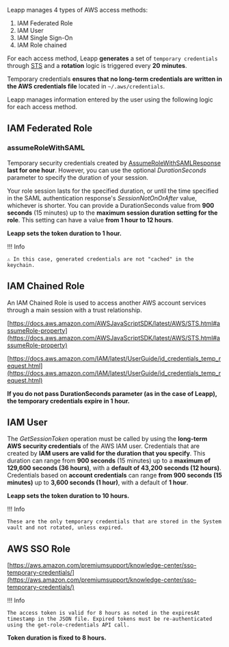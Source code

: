 Leapp manages 4 types of AWS access methods:

1. IAM Federated Role
2. IAM User
3. IAM Single Sign-On
4. IAM Role chained

For each access method, Leapp **generates** a set of ```temporary credentials``` through [STS](https://docs.aws.amazon.com/IAM/latest/UserGuide/id_credentials_temp.html) and a **rotation** logic is triggered every **20 minutes**.

Temporary credentials **ensures that no long-term credentials are written in the AWS credentials file** located in ```~/.aws/credentials```.

Leapp manages information entered by the user using the following logic for each access method.

## IAM Federated Role

### assumeRoleWithSAML

Temporary security credentials created by [AssumeRoleWithSAMLResponse](https://docs.aws.amazon.com/STS/latest/APIReference/API_AssumeRoleWithSAML.html) **last for one hour**. 
However, you can use the optional *DurationSeconds* parameter to specify the duration of your session. 

Your role session lasts for the specified duration, or until the time specified in the SAML authentication response's *SessionNotOnOrAfter* value, whichever is shorter. You can provide a DurationSeconds value from **900 seconds** (15 minutes) up to the **maximum session duration setting for the role**. This setting can have a value **from 1 hour to 12 hours**.

**Leapp sets the token duration to 1 hour.**

!!! Info

    ⚠️ In this case, generated credentials are not "cached" in the keychain.


## IAM Chained Role

An IAM Chained Role is used to access another AWS account services through a main session with a trust relationship.

[https://docs.aws.amazon.com/AWSJavaScriptSDK/latest/AWS/STS.html#assumeRole-property](https://docs.aws.amazon.com/AWSJavaScriptSDK/latest/AWS/STS.html#assumeRole-property)

[https://docs.aws.amazon.com/IAM/latest/UserGuide/id_credentials_temp_request.html](https://docs.aws.amazon.com/IAM/latest/UserGuide/id_credentials_temp_request.html)

**If you do not pass DurationSeconds parameter (as in the case of Leapp), the temporary credentials expire in 1 hour.**

## IAM User

The *GetSessionToken* operation must be called by using the **long-term AWS security credentials** of the AWS IAM user. Credentials that are created by **IAM users are valid for the duration that you specify**. This duration can range from **900 seconds** (15 minutes) up to a **maximum of 129,600 seconds (36 hours)**, with a **default of 43,200 seconds (12 hours)**. Credentials based on **account credentials** can range **from 900 seconds (15 minutes)** up to **3,600 seconds (1 hour)**, with a default of **1 hour**.

**Leapp sets the token duration to 10 hours.**

!!! Info

    These are the only temporary credentials that are stored in the System vault and not rotated, unless expired.

## AWS SSO Role

[https://aws.amazon.com/premiumsupport/knowledge-center/sso-temporary-credentials/](https://aws.amazon.com/premiumsupport/knowledge-center/sso-temporary-credentials/)

!!! Info

    The access token is valid for 8 hours as noted in the expiresAt timestamp in the JSON file. Expired tokens must be re-authenticated using the get-role-credentials API call.

**Token duration is fixed to 8 hours.**
